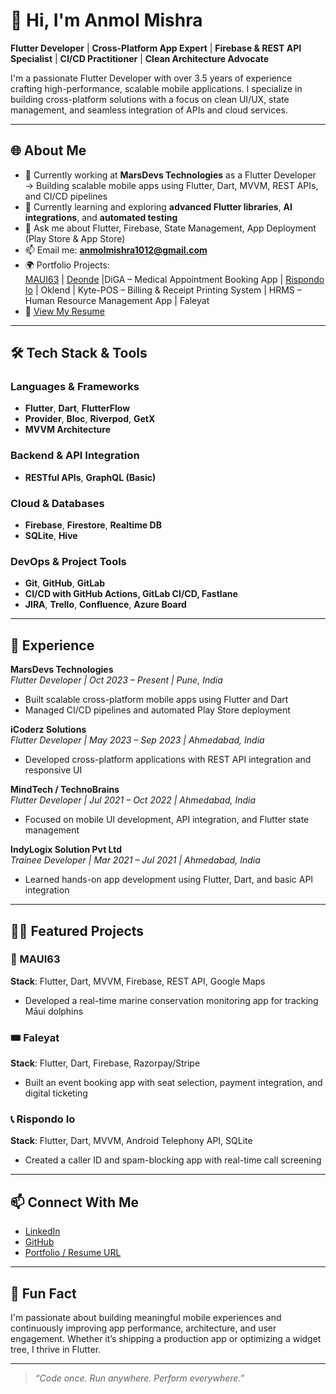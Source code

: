 # 👋 Hi, I'm Anmol Mishra

**Flutter Developer** | **Cross-Platform App Expert** | **Firebase & REST API Specialist** | **CI/CD Practitioner** | **Clean Architecture Advocate**

I'm a passionate Flutter Developer with over 3.5 years of experience crafting high-performance, scalable mobile applications. I specialize in building cross-platform solutions with a focus on clean UI/UX, state management, and seamless integration of APIs and cloud services.

---

## 🌐 About Me

- 🔭 Currently working at **MarsDevs Technologies** as a Flutter Developer  
  → Building scalable mobile apps using Flutter, Dart, MVVM, REST APIs, and CI/CD pipelines  
- 🌱 Currently learning and exploring **advanced Flutter libraries**, **AI integrations**, and **automated testing**
- 💬 Ask me about Flutter, Firebase, State Management, App Deployment (Play Store & App Store)
- 📫 Email me: **anmolmishra1012@gmail.com**
- 🌍 Portfolio Projects:  
  [MAUI63](https://www.maui63.org/) | [Deonde](https://play.google.com/store/apps/details?id=com.deonde.ordering&hl=en_IN) |DiGA – Medical Appointment Booking App  | [Rispondo Io](https://play.google.com/store/apps/details?id=app.git.rispondo_io&pli=1) | Oklend | Kyte-POS – Billing & Receipt Printing System  | HRMS – Human Resource Management App  | Faleyat
- 📄 [View My Resume](https://drive.google.com/file/d/1vHZS_53yi5rqGB4GcyZ8VUfpbw8-FhS6/view?usp=sharing)

---

## 🛠️ Tech Stack & Tools

### Languages & Frameworks
- **Flutter**, **Dart**, **FlutterFlow**
- **Provider**, **Bloc**, **Riverpod**, **GetX**
- **MVVM Architecture**

### Backend & API Integration
- **RESTful APIs**, **GraphQL (Basic)**

### Cloud & Databases
- **Firebase**, **Firestore**, **Realtime DB**
- **SQLite**, **Hive**

### DevOps & Project Tools
- **Git**, **GitHub**, **GitLab**
- **CI/CD with GitHub Actions, GitLab CI/CD, Fastlane**
- **JIRA**, **Trello**, **Confluence**, **Azure Board**

---

## 💼 Experience

**MarsDevs Technologies**  
*Flutter Developer | Oct 2023 – Present | Pune, India*  
- Built scalable cross-platform mobile apps using Flutter and Dart  
- Managed CI/CD pipelines and automated Play Store deployment  

**iCoderz Solutions**  
*Flutter Developer | May 2023 – Sep 2023 | Ahmedabad, India*  
- Developed cross-platform applications with REST API integration and responsive UI  

**MindTech / TechnoBrains**  
*Flutter Developer | Jul 2021 – Oct 2022 | Ahmedabad, India*  
- Focused on mobile UI development, API integration, and Flutter state management  

**IndyLogix Solution Pvt Ltd**  
*Trainee Developer | Mar 2021 – Jul 2021 | Ahmedabad, India*  
- Learned hands-on app development using Flutter, Dart, and basic API integration

---

## 🧑‍💻 Featured Projects

### 🐬 MAUI63  
**Stack**: Flutter, Dart, MVVM, Firebase, REST API, Google Maps  
- Developed a real-time marine conservation monitoring app for tracking Māui dolphins

### 🎟️ Faleyat  
**Stack**: Flutter, Dart, Firebase, Razorpay/Stripe  
- Built an event booking app with seat selection, payment integration, and digital ticketing

### 📞 Rispondo Io  
**Stack**: Flutter, Dart, MVVM, Android Telephony API, SQLite  
- Created a caller ID and spam-blocking app with real-time call screening

---

## 📫 Connect With Me

- [LinkedIn](https://linkedin.com/in/anmol-mishra)
- [GitHub](https://github.com/anmolmishraa)
- [Portfolio / Resume URL](https://drive.google.com/file/d/1vHZS_53yi5rqGB4GcyZ8VUfpbw8-FhS6/view?usp=sharing)

---

## 🎵 Fun Fact

I'm passionate about building meaningful mobile experiences and continuously improving app performance, architecture, and user engagement. Whether it’s shipping a production app or optimizing a widget tree, I thrive in Flutter.

---

> _“Code once. Run anywhere. Perform everywhere.”_
